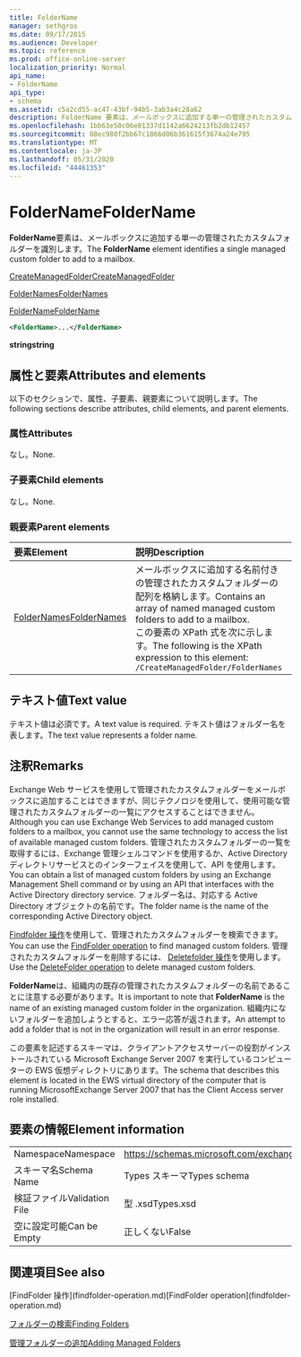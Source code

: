 ```yaml
---
title: FolderName
manager: sethgros
ms.date: 09/17/2015
ms.audience: Developer
ms.topic: reference
ms.prod: office-online-server
localization_priority: Normal
api_name:
- FolderName
api_type:
- schema
ms.assetid: c5a2cd55-ac47-43bf-94b5-3ab3a4c28a62
description: FolderName 要素は、メールボックスに追加する単一の管理されたカスタムフォルダーを識別します。
ms.openlocfilehash: 1bb63e50c06e81337d1142a6624213fb2db12457
ms.sourcegitcommit: 88ec988f2bb67c1866d06b361615f3674a24e795
ms.translationtype: MT
ms.contentlocale: ja-JP
ms.lasthandoff: 05/31/2020
ms.locfileid: "44461353"
---
```

# <a name="foldername"></a><span data-ttu-id="4d992-103">FolderName</span><span class="sxs-lookup"><span data-stu-id="4d992-103">FolderName</span></span>

<span data-ttu-id="4d992-104">**FolderName**要素は、メールボックスに追加する単一の管理されたカスタムフォルダーを識別します。</span><span class="sxs-lookup"><span data-stu-id="4d992-104">The **FolderName** element identifies a single managed custom folder to add to a mailbox.</span></span> 
  
[<span data-ttu-id="4d992-105">CreateManagedFolder</span><span class="sxs-lookup"><span data-stu-id="4d992-105">CreateManagedFolder</span></span>](createmanagedfolder.md)
  
[<span data-ttu-id="4d992-106">FolderNames</span><span class="sxs-lookup"><span data-stu-id="4d992-106">FolderNames</span></span>](foldernames.md)
  
[<span data-ttu-id="4d992-107">FolderName</span><span class="sxs-lookup"><span data-stu-id="4d992-107">FolderName</span></span>](foldername.md)
  
```xml
<FolderName>...</FolderName>
```

 <span data-ttu-id="4d992-108">**string**</span><span class="sxs-lookup"><span data-stu-id="4d992-108">**string**</span></span>
## <a name="attributes-and-elements"></a><span data-ttu-id="4d992-109">属性と要素</span><span class="sxs-lookup"><span data-stu-id="4d992-109">Attributes and elements</span></span>

<span data-ttu-id="4d992-110">以下のセクションで、属性、子要素、親要素について説明します。</span><span class="sxs-lookup"><span data-stu-id="4d992-110">The following sections describe attributes, child elements, and parent elements.</span></span>
  
### <a name="attributes"></a><span data-ttu-id="4d992-111">属性</span><span class="sxs-lookup"><span data-stu-id="4d992-111">Attributes</span></span>

<span data-ttu-id="4d992-112">なし。</span><span class="sxs-lookup"><span data-stu-id="4d992-112">None.</span></span>
  
### <a name="child-elements"></a><span data-ttu-id="4d992-113">子要素</span><span class="sxs-lookup"><span data-stu-id="4d992-113">Child elements</span></span>

<span data-ttu-id="4d992-114">なし。</span><span class="sxs-lookup"><span data-stu-id="4d992-114">None.</span></span>
  
### <a name="parent-elements"></a><span data-ttu-id="4d992-115">親要素</span><span class="sxs-lookup"><span data-stu-id="4d992-115">Parent elements</span></span>

|<span data-ttu-id="4d992-116">**要素**</span><span class="sxs-lookup"><span data-stu-id="4d992-116">**Element**</span></span>|<span data-ttu-id="4d992-117">**説明**</span><span class="sxs-lookup"><span data-stu-id="4d992-117">**Description**</span></span>|
|:-----|:-----|
|[<span data-ttu-id="4d992-118">FolderNames</span><span class="sxs-lookup"><span data-stu-id="4d992-118">FolderNames</span></span>](foldernames.md) <br/> |<span data-ttu-id="4d992-119">メールボックスに追加する名前付きの管理されたカスタムフォルダーの配列を格納します。</span><span class="sxs-lookup"><span data-stu-id="4d992-119">Contains an array of named managed custom folders to add to a mailbox.</span></span>  <br/> <span data-ttu-id="4d992-120">この要素の XPath 式を次に示します。</span><span class="sxs-lookup"><span data-stu-id="4d992-120">The following is the XPath expression to this element:</span></span>  <br/>  `/CreateManagedFolder/FolderNames` <br/> |
   
## <a name="text-value"></a><span data-ttu-id="4d992-121">テキスト値</span><span class="sxs-lookup"><span data-stu-id="4d992-121">Text value</span></span>

<span data-ttu-id="4d992-122">テキスト値は必須です。</span><span class="sxs-lookup"><span data-stu-id="4d992-122">A text value is required.</span></span> <span data-ttu-id="4d992-123">テキスト値はフォルダー名を表します。</span><span class="sxs-lookup"><span data-stu-id="4d992-123">The text value represents a folder name.</span></span>
  
## <a name="remarks"></a><span data-ttu-id="4d992-124">注釈</span><span class="sxs-lookup"><span data-stu-id="4d992-124">Remarks</span></span>

<span data-ttu-id="4d992-125">Exchange Web サービスを使用して管理されたカスタムフォルダーをメールボックスに追加することはできますが、同じテクノロジを使用して、使用可能な管理されたカスタムフォルダーの一覧にアクセスすることはできません。</span><span class="sxs-lookup"><span data-stu-id="4d992-125">Although you can use Exchange Web Services to add managed custom folders to a mailbox, you cannot use the same technology to access the list of available managed custom folders.</span></span> <span data-ttu-id="4d992-126">管理されたカスタムフォルダーの一覧を取得するには、Exchange 管理シェルコマンドを使用するか、Active Directory ディレクトリサービスとのインターフェイスを使用して、API を使用します。</span><span class="sxs-lookup"><span data-stu-id="4d992-126">You can obtain a list of managed custom folders by using an Exchange Management Shell command or by using an API that interfaces with the Active Directory directory service.</span></span> <span data-ttu-id="4d992-127">フォルダー名は、対応する Active Directory オブジェクトの名前です。</span><span class="sxs-lookup"><span data-stu-id="4d992-127">The folder name is the name of the corresponding Active Directory object.</span></span>
  
<span data-ttu-id="4d992-128">[Findfolder 操作](findfolder-operation.md)を使用して、管理されたカスタムフォルダーを検索できます。</span><span class="sxs-lookup"><span data-stu-id="4d992-128">You can use the [FindFolder operation](findfolder-operation.md) to find managed custom folders.</span></span> <span data-ttu-id="4d992-129">管理されたカスタムフォルダーを削除するには、 [Deletefolder 操作](deletefolder-operation.md)を使用します。</span><span class="sxs-lookup"><span data-stu-id="4d992-129">Use the [DeleteFolder operation](deletefolder-operation.md) to delete managed custom folders.</span></span> 
  
<span data-ttu-id="4d992-130">**FolderName**は、組織内の既存の管理されたカスタムフォルダーの名前であることに注意する必要があります。</span><span class="sxs-lookup"><span data-stu-id="4d992-130">It is important to note that **FolderName** is the name of an existing managed custom folder in the organization.</span></span> <span data-ttu-id="4d992-131">組織内にないフォルダーを追加しようとすると、エラー応答が返されます。</span><span class="sxs-lookup"><span data-stu-id="4d992-131">An attempt to add a folder that is not in the organization will result in an error response.</span></span> 
  
<span data-ttu-id="4d992-132">この要素を記述するスキーマは、クライアントアクセスサーバーの役割がインストールされている Microsoft Exchange Server 2007 を実行しているコンピューターの EWS 仮想ディレクトリにあります。</span><span class="sxs-lookup"><span data-stu-id="4d992-132">The schema that describes this element is located in the EWS virtual directory of the computer that is running MicrosoftExchange Server 2007 that has the Client Access server role installed.</span></span>
  
## <a name="element-information"></a><span data-ttu-id="4d992-133">要素の情報</span><span class="sxs-lookup"><span data-stu-id="4d992-133">Element information</span></span>

|||
|:-----|:-----|
|<span data-ttu-id="4d992-134">Namespace</span><span class="sxs-lookup"><span data-stu-id="4d992-134">Namespace</span></span>  <br/> |https://schemas.microsoft.com/exchange/services/2006/types  <br/> |
|<span data-ttu-id="4d992-135">スキーマ名</span><span class="sxs-lookup"><span data-stu-id="4d992-135">Schema Name</span></span>  <br/> |<span data-ttu-id="4d992-136">Types スキーマ</span><span class="sxs-lookup"><span data-stu-id="4d992-136">Types schema</span></span>  <br/> |
|<span data-ttu-id="4d992-137">検証ファイル</span><span class="sxs-lookup"><span data-stu-id="4d992-137">Validation File</span></span>  <br/> |<span data-ttu-id="4d992-138">型 .xsd</span><span class="sxs-lookup"><span data-stu-id="4d992-138">Types.xsd</span></span>  <br/> |
|<span data-ttu-id="4d992-139">空に設定可能</span><span class="sxs-lookup"><span data-stu-id="4d992-139">Can be Empty</span></span>  <br/> |<span data-ttu-id="4d992-140">正しくない</span><span class="sxs-lookup"><span data-stu-id="4d992-140">False</span></span>  <br/> |
   
## <a name="see-also"></a><span data-ttu-id="4d992-141">関連項目</span><span class="sxs-lookup"><span data-stu-id="4d992-141">See also</span></span>



<span data-ttu-id="4d992-142">
  [FindFolder 操作](findfolder-operation.md)</span><span class="sxs-lookup"><span data-stu-id="4d992-142">[FindFolder operation](findfolder-operation.md)</span></span>


[<span data-ttu-id="4d992-143">フォルダーの検索</span><span class="sxs-lookup"><span data-stu-id="4d992-143">Finding Folders</span></span>](https://msdn.microsoft.com/library/9124d868-017a-43f0-b915-5c0082cacec9%28Office.15%29.aspx)
  
[<span data-ttu-id="4d992-144">管理フォルダーの追加</span><span class="sxs-lookup"><span data-stu-id="4d992-144">Adding Managed Folders</span></span>](https://msdn.microsoft.com/library/846658c6-7043-40fb-8439-19f97c2a967f%28Office.15%29.aspx)

